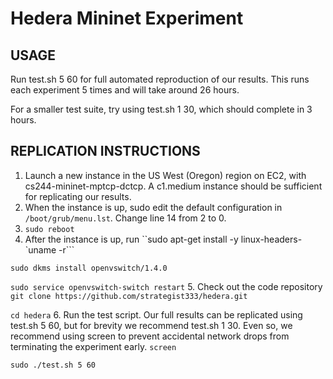 Hedera Mininet Experiment
=====

USAGE
---

Run test.sh 5 60 for full automated reproduction of our results. 
This runs each experiment 5 times and will take around 26 hours.

For a smaller test suite, try using test.sh 1 30, which should
complete in 3 hours.

REPLICATION INSTRUCTIONS
---
1. Launch a new instance in the US West (Oregon) region on EC2, with cs244-mininet-mptcp-dctcp. A c1.medium instance should be sufficient for replicating our results.
2. When the instance is up, sudo edit the default configuration in `/boot/grub/menu.lst`. Change line 14 from 2 to 0.
3. `sudo reboot`
4. After the instance is up, run 
``sudo apt-get install -y linux-headers-`uname -r```

`sudo dkms install openvswitch/1.4.0`

`sudo service openvswitch-switch restart`
5. Check out the code repository
`git clone https://github.com/strategist333/hedera.git`

`cd hedera`
6. Run the test script. Our full results can be replicated using test.sh 5 60, but for brevity we recommend test.sh 1 30. Even so, we recommend using screen to prevent accidental network drops from terminating the experiment early.
`screen`

`sudo ./test.sh 5 60`